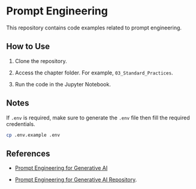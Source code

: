 # Prompt Engineering

This repository contains code examples related to prompt engineering.

## How to Use

1. Clone the repository.

2. Access the chapter folder. For example, `03_Standard_Practices`.

3. Run the code in the Jupyter Notebook.

## Notes

If `.env` is required, make sure to generate the `.env` file then fill the required credentials.

```sh
cp .env.example .env
```

## References

- [Prompt Engineering for Generative AI](https://www.oreilly.com/library/view/prompt-engineering-for/9781098153427/)

- [Prompt Engineering for Generative AI Repository](https://github.com/BrightPool/prompt-engineering-for-generative-ai-examples).
